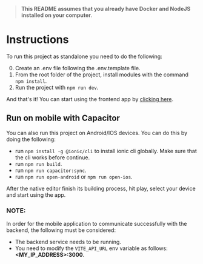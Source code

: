 > **This README assumes that you already have Docker and NodeJS installed on your computer**.

# Instructions

To run this project as standalone you need to do the following:

0. Create an .env file following the .env.template file.
1. From the root folder of the project, install modules with the command `npm install`.
2. Run the project with `npm run dev`.

And that's it! You can start using the frontend app by [clicking here](http://localhost:5173/).

## Run on mobile with Capacitor

You can also run this project on Android/IOS devices. You can do this by doing the following:

- run `npm install -g @ionic/cli` to install ionic cli globally. Make sure that the cli works before continue.
- run `npm run build`.
- run `npm run capacitor:sync`.
- run `npm run open-android` or `npm run open-ios`.

After the native editor finish its building process, hit play, select your device and start using the app.

### NOTE:

In order for the mobile application to communicate successfully with the backend, the following must be considered:

- The backend service needs to be running.
- You need to modify the `VITE_API_URL` env variable as follows: **<MY_IP_ADDRESS>:3000**.
